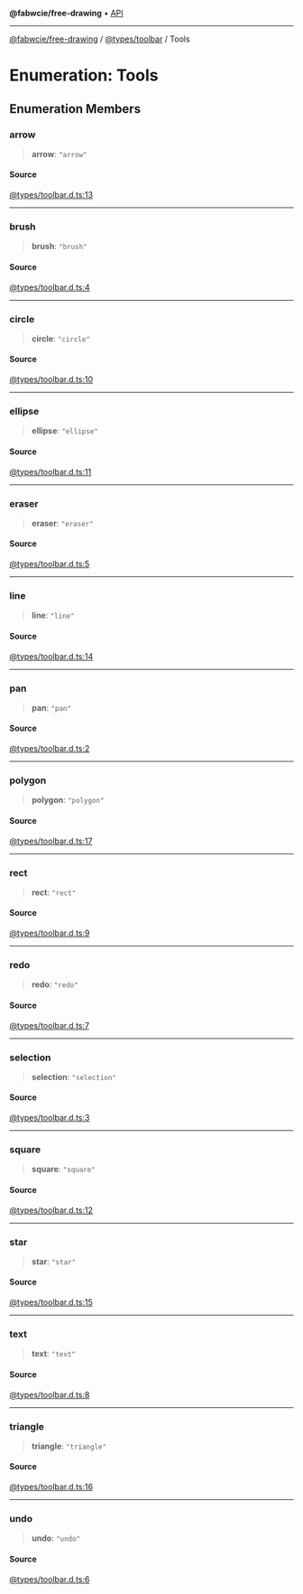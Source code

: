 **@fabwcie/free-drawing** • [API](../../../README.md)

***

[@fabwcie/free-drawing](../../../README.md) / [@types/toolbar](../README.md) / Tools

# Enumeration: Tools

## Enumeration Members

### arrow

> **arrow**: `"arrow"`

#### Source

[@types/toolbar.d.ts:13](https://github.com/fabienwnklr/free-drawing/blob/master/src/@types/toolbar.d.ts#L13)

***

### brush

> **brush**: `"brush"`

#### Source

[@types/toolbar.d.ts:4](https://github.com/fabienwnklr/free-drawing/blob/master/src/@types/toolbar.d.ts#L4)

***

### circle

> **circle**: `"circle"`

#### Source

[@types/toolbar.d.ts:10](https://github.com/fabienwnklr/free-drawing/blob/master/src/@types/toolbar.d.ts#L10)

***

### ellipse

> **ellipse**: `"ellipse"`

#### Source

[@types/toolbar.d.ts:11](https://github.com/fabienwnklr/free-drawing/blob/master/src/@types/toolbar.d.ts#L11)

***

### eraser

> **eraser**: `"eraser"`

#### Source

[@types/toolbar.d.ts:5](https://github.com/fabienwnklr/free-drawing/blob/master/src/@types/toolbar.d.ts#L5)

***

### line

> **line**: `"line"`

#### Source

[@types/toolbar.d.ts:14](https://github.com/fabienwnklr/free-drawing/blob/master/src/@types/toolbar.d.ts#L14)

***

### pan

> **pan**: `"pan"`

#### Source

[@types/toolbar.d.ts:2](https://github.com/fabienwnklr/free-drawing/blob/master/src/@types/toolbar.d.ts#L2)

***

### polygon

> **polygon**: `"polygon"`

#### Source

[@types/toolbar.d.ts:17](https://github.com/fabienwnklr/free-drawing/blob/master/src/@types/toolbar.d.ts#L17)

***

### rect

> **rect**: `"rect"`

#### Source

[@types/toolbar.d.ts:9](https://github.com/fabienwnklr/free-drawing/blob/master/src/@types/toolbar.d.ts#L9)

***

### redo

> **redo**: `"redo"`

#### Source

[@types/toolbar.d.ts:7](https://github.com/fabienwnklr/free-drawing/blob/master/src/@types/toolbar.d.ts#L7)

***

### selection

> **selection**: `"selection"`

#### Source

[@types/toolbar.d.ts:3](https://github.com/fabienwnklr/free-drawing/blob/master/src/@types/toolbar.d.ts#L3)

***

### square

> **square**: `"square"`

#### Source

[@types/toolbar.d.ts:12](https://github.com/fabienwnklr/free-drawing/blob/master/src/@types/toolbar.d.ts#L12)

***

### star

> **star**: `"star"`

#### Source

[@types/toolbar.d.ts:15](https://github.com/fabienwnklr/free-drawing/blob/master/src/@types/toolbar.d.ts#L15)

***

### text

> **text**: `"text"`

#### Source

[@types/toolbar.d.ts:8](https://github.com/fabienwnklr/free-drawing/blob/master/src/@types/toolbar.d.ts#L8)

***

### triangle

> **triangle**: `"triangle"`

#### Source

[@types/toolbar.d.ts:16](https://github.com/fabienwnklr/free-drawing/blob/master/src/@types/toolbar.d.ts#L16)

***

### undo

> **undo**: `"undo"`

#### Source

[@types/toolbar.d.ts:6](https://github.com/fabienwnklr/free-drawing/blob/master/src/@types/toolbar.d.ts#L6)
